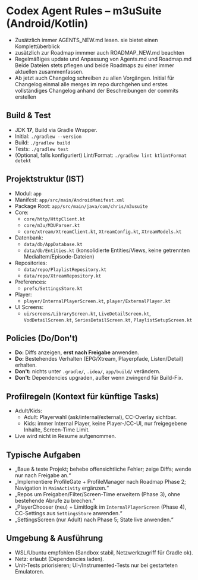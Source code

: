 # Codex Agent Rules – m3uSuite (Android/Kotlin)

- Zusätzlich immer AGENTS_NEW.md lesen. sie bietet einen Komplettüberblick
- zusätzlich zur Roadmap immmer auch ROADMAP_NEW.md beachten
- Regelmäßiges update und Anpassung von Agents.md und Roadmap.md Beide Dateien stets pflegen und beide Roadmaps zu einer immer aktuellen zusammenfassen.
- Ab jetzt auch Changelog schreiben zu allen Vorgängen. Initial für Changelog einmal alle merges im repo durchgehen und erstes vollständiges Changelog anhand der Beschreibungen der commits erstellen 
## Build & Test
- JDK **17**, Build via Gradle Wrapper.
- Initial: `./gradlew --version`
- Build: `./gradlew build`
- Tests: `./gradlew test`
- (Optional, falls konfiguriert) Lint/Format: `./gradlew lint ktlintFormat detekt`

## Projektstruktur (IST)
- Modul: `app`
- Manifest: `app/src/main/AndroidManifest.xml`
- Package Root: `app/src/main/java/com/chris/m3usuite`
- Core:
    - `core/http/HttpClient.kt`
    - `core/m3u/M3UParser.kt`
    - `core/xtream/XtreamClient.kt`, `XtreamConfig.kt`, `XtreamModels.kt`
- Datenbank:
    - `data/db/AppDatabase.kt`
    - `data/db/Entities.kt` (konsolidierte Entities/Views, keine getrennten MediaItem/Episode-Dateien)
- Repositories:
    - `data/repo/PlaylistRepository.kt`
    - `data/repo/XtreamRepository.kt`
- Preferences:
    - `prefs/SettingsStore.kt`
- Player:
    - `player/InternalPlayerScreen.kt`, `player/ExternalPlayer.kt`
- UI Screens:
    - `ui/screens/LibraryScreen.kt`, `LiveDetailScreen.kt`, `VodDetailScreen.kt`, `SeriesDetailScreen.kt`, `PlaylistSetupScreen.kt`

## Policies (Do/Don't)
- **Do:** Diffs anzeigen, **erst nach Freigabe** anwenden.
- **Do:** Bestehendes Verhalten (EPG/Xtream, Playerpfade, Listen/Detail) erhalten.
- **Don't:** nichts unter `.gradle/`, `.idea/`, `app/build/` verändern.
- **Don't:** Dependencies upgraden, außer wenn zwingend für Build-Fix.

## Profilregeln (Kontext für künftige Tasks)
- Adult/Kids:
    - Adult: Playerwahl (ask/internal/external), CC-Overlay sichtbar.
    - Kids: immer Internal Player, keine Player-/CC-UI, nur freigegebene Inhalte, Screen-Time Limit.
- Live wird nicht in Resume aufgenommen.

## Typische Aufgaben
- „Baue & teste Projekt; behebe offensichtliche Fehler; zeige Diffs; wende nur nach Freigabe an.“
- „Implementiere ProfileGate + ProfileManager nach Roadmap Phase 2; Navigation in `MainActivity` ergänzen.“
- „Repos um Freigaben/Filter/Screen-Time erweitern (Phase 3), ohne bestehende Abrufe zu brechen.“
- „PlayerChooser (neu) + Limitlogik im `InternalPlayerScreen` (Phase 4), CC-Settings aus `SettingsStore` anwenden.“
- „SettingsScreen (nur Adult) nach Phase 5; State live anwenden.“

## Umgebung & Ausführung
- WSL/Ubuntu empfohlen (Sandbox stabil, Netzwerkzugriff für Gradle ok).
- Netz: erlaubt (Dependencies laden).
- Unit-Tests priorisieren; UI-/Instrumented-Tests nur bei gestarteten Emulatoren.

